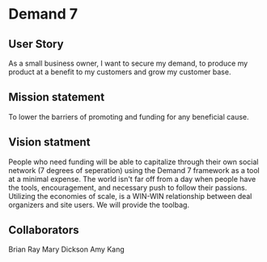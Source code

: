 <h1>Demand 7</h1>

<h2>User Story</h2>

As a small business owner, I want to secure my demand, to produce my product at a benefit to my customers and grow my customer base.

<h2>Mission statement</h2>

To lower the barriers of promoting and funding for any beneficial cause.

<h2>Vision statment</h2>

People who need funding will be able to capitalize through their own social network (7 degrees of seperation) using the Demand 7 framework as a tool at a minimal expense.  The world isn't far off from a day when people have the tools, encouragement, and necessary push to follow their passions. Utilizing the economies of scale, is a WIN-WIN relationship between deal organizers and site users.  We will provide the toolbag.

<h2>Collaborators</h2>

Brian Ray
Mary Dickson
Amy Kang
